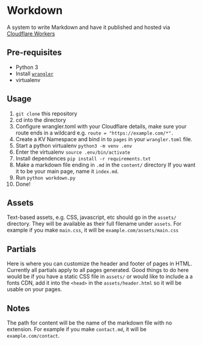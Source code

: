 # Workdown #

A system to write Markdown and have it published and hosted via [Cloudflare Workers](https://workers.cloudflare.com/)

## Pre-requisites ## 
* Python 3
* Install [`wrangler`](https://github.com/cloudflare/wrangler)
* virtualenv

## Usage ##
1. `git clone` this repository
2. cd into the directory
3. Configure wrangler.toml with your Cloudflare details, make sure your route ends in a wildcard e.g. `route = "https://example.com/*".`
4. Create a KV Namespace and bind in to `pages` in your `wrangler.toml` file.
4. Start a python virtualenv `python3 -m venv .env`
5. Enter the virtualenv `source .env/bin/activate`
6. Install dependences `pip install -r requirements.txt`
7. Make a markdown file ending in `.md` in the `content/` directory If you want it to be your main page, name it `index.md`.
8. Run `python workdown.py`
9. Done!

## Assets ##
Text-based assets, e.g. CSS, javascript, etc should go in the `assets/` directory. They will be available as their full filename under `assets`. For example if you make `main.css`, it will be `example.com/assets/main.css`

## Partials ##
Here is where you can customize the header and footer of pages in HTML. Currently all partials apply to all pages generated. Good things to do here would be if you have a static CSS file in `assets/` or would like to include a a fonts CDN, add it into the `<head>` in the `assets/header.html` so it will be usable on your pages. 

## Notes ##
The path for content will be the name of the markdown file with no extension. For example if you make `contact.md`, it will be `example.com/contact`.

